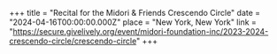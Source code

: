 +++
title = "Recital for the Midori & Friends Crescendo Circle"
date = "2024-04-16T00:00:00.000Z"
place = "New York, New York"
link = "https://secure.givelively.org/event/midori-foundation-inc/2023-2024-crescendo-circle/crescendo-circle"
+++

